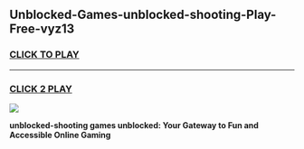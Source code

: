 
## Unblocked-Games-unblocked-shooting-Play-Free-vyz13
<h3>
<a href="https://premium76.site?title=unblocked-shooting&ref=12A">CLICK TO PLAY</a></h3>
<hr>

<h3>
<a href="https://premium76.site?title=unblocked-shooting&ref=12A">CLICK 2 PLAY</a>
  
</h3>

<a href="https://premium76.site?title=unblocked-shooting&ref=12A"><img src="https://clearcache.store/games.png"></a>


**unblocked-shooting games unblocked: Your Gateway to Fun and Accessible Online Gaming**
